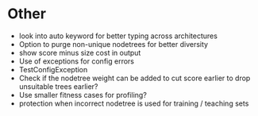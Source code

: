 
Other
=====
 * look into auto keyword for better typing across architectures
 * Option to purge non-unique nodetrees for better diversity
 * show score minus size cost in output
 * Use of exceptions for config errors
 * TestConfigException
 * Check if the nodetree weight can be added to cut score earlier to drop unsuitable trees earlier?
 * Use smaller fitness cases for profiling?
 * protection when incorrect nodetree is used for training / teaching sets
